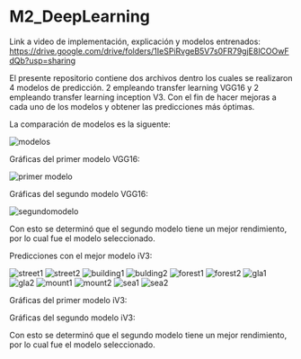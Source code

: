# M2_DeepLearning

Link a video de implementación, explicación y modelos entrenados: https://drive.google.com/drive/folders/1IeSPiRvgeB5V7s0FR79gjE8lCOOwFdQb?usp=sharing 

El presente repositorio contiene dos archivos dentro los cuales se realizaron 4 modelos de predicción. 2 empleando transfer learning VGG16 y 2 empleando transfer learning inception V3. Con el fin de hacer mejoras a cada uno de los modelos y obtener las predicciones más óptimas.

La comparación de modelos es la siguente:

![modelos](https://user-images.githubusercontent.com/104474575/204082471-95e478ea-a398-4ffb-a128-dce7016e1d7f.png)

Gráficas del primer modelo VGG16:

![primer modelo](https://user-images.githubusercontent.com/104474575/204082796-11b43122-26f0-47d8-90b1-2bfd6c89d0bc.png)

Gráficas del segundo modelo VGG16:

![segundomodelo](https://user-images.githubusercontent.com/104474575/204082805-7c237e32-2432-4605-a1f7-9e2389d49d38.png)

Con esto se determinó que el segundo modelo tiene un mejor rendimiento, por lo cual fue el modelo seleccionado.

Predicciones con el mejor modelo iV3:

![street1](https://user-images.githubusercontent.com/104474575/204082845-569f9536-0a55-4e65-ab62-ad7361c1aaa2.png)
![street2](https://user-images.githubusercontent.com/104474575/204082847-c7d5a9f8-50d8-4e38-a930-d861b9cf3a31.png)
![building1](https://user-images.githubusercontent.com/104474575/204082851-e6076285-01bb-4a06-98f9-ad27b7cf1ffe.png)
![bulding2](https://user-images.githubusercontent.com/104474575/204082853-443afc16-bced-4100-881a-4c805604bc30.png)
![forest1](https://user-images.githubusercontent.com/104474575/204082854-64d2232b-e340-4496-b75b-6637809d472a.png)
![forest2](https://user-images.githubusercontent.com/104474575/204082855-750b10fd-29f8-4708-ab6c-a4e17b35fd7f.png)
![gla1](https://user-images.githubusercontent.com/104474575/204082856-a9dfe4d2-9efc-48f6-a627-6fa82db1b765.png)
![gla2](https://user-images.githubusercontent.com/104474575/204082858-2a9f05dd-6b9b-4378-9732-d9ba3880523b.png)
![mount1](https://user-images.githubusercontent.com/104474575/204082859-feb3470b-774e-41fe-abab-22472c496c97.png)
![mount2](https://user-images.githubusercontent.com/104474575/204082861-c3324582-2705-4895-ae84-73fb5cdc07f7.png)
![sea1](https://user-images.githubusercontent.com/104474575/204082862-3f8b608d-05f5-4b28-b568-12883639849d.png)
![sea2](https://user-images.githubusercontent.com/104474575/204082863-f1a77ce2-510f-489d-95c4-6fd18dfde47c.png)


Gráficas del primer modelo iV3:

Gráficas del segundo modelo iV3:

Con esto se determinó que el segundo modelo tiene un mejor rendimiento, por lo cual fue el modelo seleccionado.

